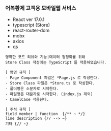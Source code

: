 ### 어복황제 고객용 모바일웹 서비스

- React ver 17.0.1
- typescript (Store)
- react-router-dom
- mobx
- axios
- qs

```
명확한 코드 리뷰와 기능|데이터 정형화를 위해
Store Class 작성에는 TypeScript 를 적용하였습니다.
```
```
[ 명명 규칙 ]
- Page Component 파일은 *Page.js 로 작성한다.
- Store Class 파일은 *Store.ts 로 작성한다.
- 폴더명은 소문자로 시작한다.
- 파일명은 대문자로 시작한다. (index.js 제외)
- CamelCase 적용한다.

[ 주석 규칙 ]
field member | function  {/** ~ */}
line description {// --> ~}
기타 {// ~}
```
